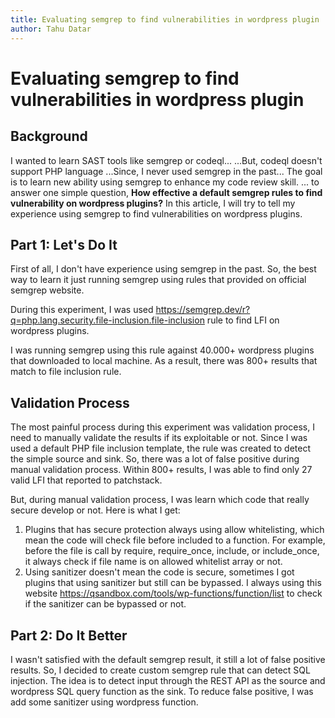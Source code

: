 ```yaml
---
title: Evaluating semgrep to find vulnerabilities in wordpress plugin
author: Tahu Datar
---
```

# Evaluating semgrep to find vulnerabilities in wordpress plugin


## Background

I wanted to learn SAST tools like semgrep or codeql...
...But, codeql doesn't support PHP language
...Since, I never used semgrep in the past...
The goal is to learn new ability using semgrep to enhance my code review skill. 
... to answer one simple question, **How effective a default semgrep rules to find vulnerability on wordpress plugins?**
In this article, I will try to tell my experience using semgrep to find vulnerabilities on wordpress plugins. 

## Part 1: Let's Do It

First of all, I don't have experience using semgrep in the past. So, the best way to learn it just running semgrep using rules that provided on official semgrep website.

During this experiment, I was used https://semgrep.dev/r?q=php.lang.security.file-inclusion.file-inclusion rule to find LFI on wordpress plugins.

I was running semgrep using this rule against 40.000+ wordpress plugins that downloaded to local machine. As a result, there was 800+ results that match to file inclusion rule.

## Validation Process

The most painful process during this experiment was validation process, I need to manually validate the results if its exploitable or not. Since I was used a default PHP file inclusion template, the rule was created to detect the simple source and sink. So, there was a lot of false positive during manual validation process. Within 800+ results, I was able to find only 27 valid LFI that reported to patchstack. 

But, during manual validation process, I was learn which code that really secure develop or not. Here is what I get:
1. Plugins that has secure protection always using allow whitelisting, which mean the code will check file before included to a function. For example, before the file is call by require, require_once, include, or include_once, it always check if file name is on allowed whitelist array or not. 
2. Using sanitizer doesn't mean the code is secure, sometimes I got plugins that using sanitizer but still can be bypassed. I always using this website https://qsandbox.com/tools/wp-functions/function/list to check if the sanitizer can be bypassed or not.


## Part 2: Do It Better

I wasn't satisfied with the default semgrep result, it still a lot of false positive results. So, I decided to create custom semgrep rule that can detect SQL injection. The idea is to detect input through the REST API as the source and wordpress SQL query function as the sink. To reduce false positive, I was add some sanitizer using wordpress function.   

